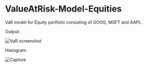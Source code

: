 # ValueAtRisk-Model-Equities
 VaR model for Equity portfolio consisting of GOOG, MSFT and AAPL.

Output:

![VaR screenshot](https://user-images.githubusercontent.com/18014581/66686915-8da86500-ec46-11e9-8663-78e9b82bd8a8.PNG)

Histogram:

![Capture](https://user-images.githubusercontent.com/18014581/66686917-900abf00-ec46-11e9-8427-0e9d2ca355d1.PNG)
